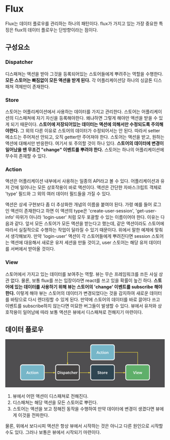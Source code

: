 # Flux

Flux는 데이터 플로우를 관리하는 하나의 패턴이다. flux가 가지고 있는 가장 중요한 특징은 flux의 데이터 플로우는 단방향이라는 점이다.

## 구성요소

### Dispatcher

디스패쳐는 액션을 받아 그것을 등록되어있는 스토어들에게 뿌려주는 역할을 수행한다. **모든 스토어는 빠짐없이 모든 액션을 받게 된다.** 각 어플리케이션당 하나의 싱글톤 디스패쳐 객체만이 존재한다.

### Store

스토어는 어플리케이션에서 사용하는 데이터를 가지고 관리한다. 스토어는 어플리케이션의 디스패쳐에 자기 자신을 등록해야한다. 왜냐하면 그렇게 해야만 액션을 받을 수 있게 되기 때문이다. **스토어에 저장되어있는 데이터는 액션에 의해서만 수정되도록 주의해야한다.** 그 외의 다른 이유로 스토어의 데이터가 수정되어서는 안 된다. 따라서 setter 메소드는 주어져선 안되고, 오직 getter만 주어져야 한다. 스토어는 액션을 받고, 원하는 액션에 대해서만 반응한다. 여기서 또 주의할 것이 하나 있다. **스토어의 데이터에 변경이 일어났을 땐 무조건 "change" 이벤트를 뿌려야 한다.** 스토어는 하나의 어플리케이션에 무수히 존재할 수 있다.

### Action

액션은 어플리케이션 내부에서 사용하는 일종의 API라고 볼 수 있다. 어플리케이션과 유저 간에 일어나는 모든 상호작용이 바로 액션이다. 액션은 간단한 자바스크립트 객체로 'type' 필드와 그 외의 여러 데이터 필드들을 가질 수 있다.

액션은 상세 구현보다 좀 더 추상화한 개념의 이름을 붙여야 된다. 가령 예를 들어 로그인 액션이 존재한다고 하면 이 액션의 type은 'create-user-session', 'get-user-info' 따위가 아니라 'login-user' 처럼 모두 포괄할 수 있는 이름이어야 한다. 이유는 다음과 같다. 앞서 모든 스토어가 모든 액션을 받는다고 했는데, 같은 액션이라도 스토어에 따라서 실질적으로 수행하는 작업이 달라질 수 있기 때문이다. 위에서 말한 예제에 맞춰서 생각해보자. 만약 'login-user' 액션이 각 스토어들에게 뿌려진다면 session 스토어는 액션에 대응해서 새로운 유저 세션을 만들 것이고, user 스토어는 해당 유저 데이터를 서버에서 받아올 것이다.

### View

스토어에서 가지고 있는 데이터를 보여주는 역할. 뷰는 무슨 프레임워크를 쓰든 사실 상관 없다. 물론, 보통 flux를 쓰는 입장이라면 react를 쓰고 있을 확률이 높긴 하다. **스토어에 있는 데이터를 사용하기 위해 뷰는 스토어의 'change' 이벤트를 subscribe 해야 한다.** 이렇게 해야 뷰는 스토어의 데이터가 변경되었다는 것을 감지하여 새로운 데이터를 바탕으로 다시 렌더링할 수 있게 된다. 만약에 스토어의 데이터를 바로 끌어다 쓰고 이벤트를 subscribe하지 않는다면 미묘한 버그들이 발생할 수 있다. 뷰에서 유저와 상호작용이 일어남에 따라 보통 액션은 뷰에서 디스패쳐로 전해지기 마련이다.

## 데이터 플로우

![](https://github.com/facebook/flux/raw/master/examples/flux-concepts/flux-simple-f8-diagram-with-client-action-1300w.png)

1. 뷰에서 어떤 액션이 디스패쳐로 전해진다.
2. 디스패쳐는 해당 액션을 모든 스토어로 뿌린다.
3. 스토어는 액션을 보고 정해진 동작을 수행하여 만약 데이터에 변경이 생겼다면 뷰에게 이것을 전파한다.

물론, 위에서 보다시피 액션은 항상 뷰에서 시작하는 것은 아니고 다른 원인으로 시작할 수도 있다. 그러나 보통은 뷰에서 시작되기 마련이다.
